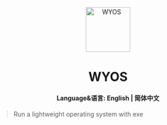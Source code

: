 <p align="center">
<img src="https://wangfangchenfei.github.io/WYOS/WYOS_Logo_596x1004.svg" alt="WYOS" width="100">
</p>
<h1 align="center">WYOS</h1>
<h4 align="center">Language&语言: English | 简体中文 </h4>

> Run a lightweight operating system with exe


